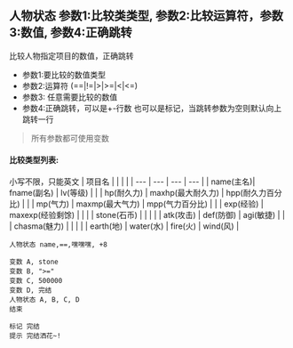 ## 人物状态 参数1:比较类类型, 参数2:比较运算符，参数3:数值, 参数4:正确跳转
比较人物指定项目的数值，正确跳转


- 参数1:要比较的数值类型
- 参数2:运算符 (==|!=|>|>=|<|<=)
- 参数3: 任意需要比较的数值
- 参数4:正确跳转，可以是+-行数 也可以是标记，当跳转参数为空则默认向上跳转一行


> 所有参数都可使用变数

#### 比较类型列表:
小写不限，只能英文
| 项目名 | | |  |
| --- | --- | --- | --- |
| name(主名)| fname(副名) | lv(等级) | |
| hp(耐久力) | maxhp(最大耐久力) | hpp(耐久力百分比) | |
| mp(气力) | maxmp(最大气力) | mpp(气力百分比) | |
| exp(经验) | maxexp(经验剩馀) | | |
| stone(石币) | | | |
| atk(攻击) | def(防御) | agi(敏捷) | |
| chasma(魅力) | | | |
| earth(地) | water(水) | fire(火) | wind(风) |


```
人物状态 name,==,嘿嘿嘿, +8

变数 A, stone
变数 B, ">="
变数 C, 500000
变数 D, 完结
人物状态 A, B, C, D 
结束

标记 完结
提示 完结洒花~!



```